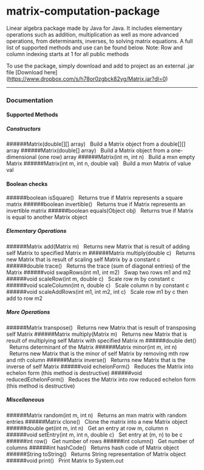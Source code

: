 # matrix-computation-package
Linear algebra package made by Java for Java. It includes elementary operations such as addition, multiplication as well as more advanced operations, from determinants, inverses, to solving matrix equations. A full list of supported methods and use can be found below. 
Note: Row and column indexing starts at 1 for all public methods

To use the package, simply download and add to project as an external .jar file
[Download here] (https://www.dropbox.com/s/h78or0zgbck82yg/Matrix.jar?dl=0)

<hr>

### Documentation
#### Supported Methods
##### Constructors
######Matrix(double[][] array)
&nbsp;&nbsp;Build a Matrix object from a double[][] array
######Matrix(double[] array)
&nbsp;&nbsp;Build a Matrix object from a one-dimensional (one row) array
######Matrix(int m, int n)
&nbsp;&nbsp;Build a mxn empty Matrix
######Matrix(int m, int n, double val)
&nbsp;&nbsp;Build a mxn Matrix of value val
#### Boolean checks
######boolean isSquare()
&nbsp;&nbsp;Returns true if Matrix represents a square matrix
######boolean invertible()
&nbsp;&nbsp;Returns true if Matrix represents an invertible matrix
######boolean equals(Object obj)
&nbsp;&nbsp;Returns true if Matrix is equal to another Matrix object
##### Elementary Operations
######Matrix add(Matrix m)
&nbsp;&nbsp;Returns new Matrix that is result of adding self Matrix to specified Matrix m
######Matrix multiply(double c)
&nbsp;&nbsp;Returns new Matrix that is result of scaling self Matrix by a constant c
######double trace()
&nbsp;&nbsp;Returns the trace (sum of diagonal entries) of the Matrix
######void swapRows(int m1, int m2)
&nbsp;&nbsp;Swap two rows m1 and m2
######void scaleRow(int m, double c)
&nbsp;&nbsp;Scale row m by constant c
######void scaleColumn(int n, double c)
&nbsp;&nbsp;Scale column n by constant c
######void scaleAddRows(int m1, int m2, int c)
&nbsp;&nbsp;Scale row m1 by c then add to row m2
##### More Operations
######Matrix transpose()
&nbsp;&nbsp;Returns new Matrix that is result of transposing self Matrix
######Matrix multiply(Matrix m)
&nbsp;&nbsp;Returns new Matrix that is result of multiplying self Matrix with specified Matrix m
######double det()
&nbsp;&nbsp;Returns determinant of the Matrix
######Matrix minor(int m, int n)
&nbsp;&nbsp;Returns new Matrix that is the minor of self Matrix by removing mth row and nth column
######Matrix inverse()
&nbsp;&nbsp;Returns new Matrix that is the inverse of self Matrix
######void echelonForm()
&nbsp;&nbsp;Reduces the Matrix into echelon form (this method is destructive)
######void reducedEchelonForm()
&nbsp;&nbsp;Reduces the Matrix into row reduced echelon form (this method is destructive)
##### Miscellaneous
######Matrix random(int m, int n)
&nbsp;&nbsp;Returns an mxn matrix with random entries
######Matrix clone()
&nbsp;&nbsp;Clone the matrix into a new Matrix object
######double get(int m, int n)
&nbsp;&nbsp;Get an entry at row m, column n
######void setEntry(int m, int n, double c)
&nbsp;&nbsp;Set entry at (m, n) to be c
######int row()
&nbsp;&nbsp;Get number of rows
######int column()
&nbsp;&nbsp;Get number of columns
######int hashCode()
&nbsp;&nbsp;Returns hash code of Matrix object
######String toString()
&nbsp;&nbsp;Returns String representation of Matrix object
######void print()
&nbsp;&nbsp;Print Matrix to System.out




